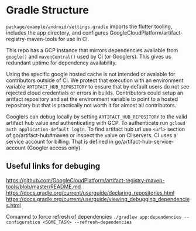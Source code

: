 # Gradle Structure

`package/example/android/settings.gradle` imports the flutter tooling, includes the app directory, and configures GoogleCloudPlatform/artifact-registry-maven-tools for use in CI.

This repo has a GCP instance that mirrors dependencies available from `google()` and `mavenCentral()` used by CI (or Googlers). This gives us redundant uptime for dependency availability.

Using the specific google hosted cache is not intended or avaiable for contributors outside of CI. We protect that execution with an environment variable `ARTIFACT_HUB_REPOSITORY` to ensure that by default users do not see rejected cloud credentials or errors in builds. Contributors could setup an aritfact repository and set the environment variable to point to a hosted repository but that is practically not worth it for almost all contributors. 

Googlers can debug locally by setting `ARTIFACT_HUB_REPOSITORY` to the valid artifact hub value and authenticating with GCP. To authenticate run `gcloud auth application-default login`. To find artifact hub url use `<url>` section of go/artifact-hub#maven or inspect the value on CI servers. CI uses a service account for billing. That is defined in go/artifact-hub-service-account (Googler access only).

## Useful links for debuging
https://github.com/GoogleCloudPlatform/artifact-registry-maven-tools/blob/master/README.md
https://docs.gradle.org/current/userguide/declaring_repositories.html
https://docs.gradle.org/current/userguide/viewing_debugging_dependencies.html

Comamnd to force refresh of dependencies `./gradlew app:dependencies --configuration <SOME_TASK> --refresh-dependencies`
